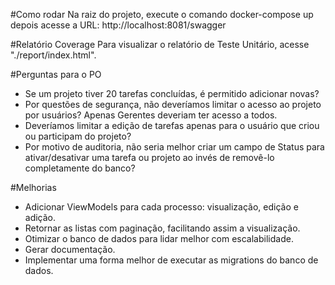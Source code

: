 #Como rodar
Na raiz do projeto, execute o comando
docker-compose up
depois acesse a URL: http://localhost:8081/swagger

#Relatório Coverage
Para visualizar o relatório de Teste Unitário, acesse "./report/index.html".

#Perguntas para o PO
- Se um projeto tiver 20 tarefas concluídas, é permitido adicionar novas?
- Por questões de segurança, não deveríamos limitar o acesso ao projeto por usuários? Apenas Gerentes deveriam ter acesso a todos.
- Deveríamos limitar a edição de tarefas apenas para o usuário que criou ou participam do projeto?
- Por motivo de auditoria, não seria melhor criar um campo de Status para ativar/desativar uma tarefa ou projeto ao invés de removê-lo completamente do banco?

#Melhorias 
- Adicionar ViewModels para cada processo: visualização, edição e adição.
- Retornar as listas com paginação, facilitando assim a visualização.
- Otimizar o banco de dados para lidar melhor com escalabilidade.
- Gerar documentação.
- Implementar uma forma melhor de executar as migrations do banco de dados.
